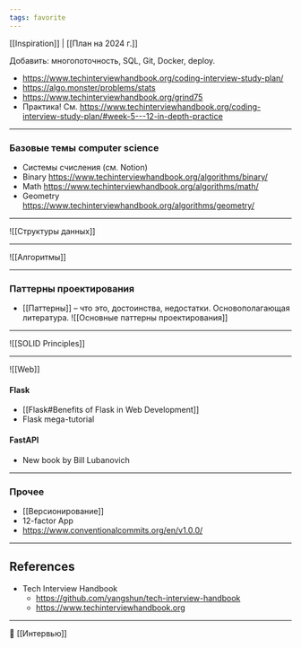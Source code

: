 ```yaml
---
tags: favorite
---
```



[[Inspiration]] | [[План на 2024 г.]]

Добавить: многопоточность, SQL, Git, Docker, deploy.

- https://www.techinterviewhandbook.org/coding-interview-study-plan/
- https://algo.monster/problems/stats
- https://www.techinterviewhandbook.org/grind75
- Практика! См. https://www.techinterviewhandbook.org/coding-interview-study-plan/#week-5---12-in-depth-practice

----
### Базовые темы computer science
- Системы счисления (см. Notion)
- Binary https://www.techinterviewhandbook.org/algorithms/binary/
- Math https://www.techinterviewhandbook.org/algorithms/math/
- Geometry https://www.techinterviewhandbook.org/algorithms/geometry/

----
![[Структуры данных]]

----
![[Алгоритмы]]

----
### Паттерны проектирования
- [[Паттерны]] – что это, достоинства, недостатки. Основополагающая литература.
![[Основные паттерны проектирования]]

----
![[SOLID Principles]]

----
![[Web]]
#### Flask
- [[Flask#Benefits of Flask in Web Development]]
- Flask mega-tutorial
#### FastAPI
- New book by Bill Lubanovich

----
### Прочее
- [[Версионирование]]
- 12-factor App
- https://www.conventionalcommits.org/en/v1.0.0/

----
## References
- Tech Interview Handbook
	- https://github.com/yangshun/tech-interview-handbook
	- https://www.techinterviewhandbook.org

----
📂 [[Интервью]]